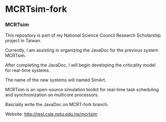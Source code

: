 # MCRTsim-fork
### MCRTsim
This repository is part of my National Science Council Research Scholarship project in Taiwan.

Currently, I am assisting in organizing the JavaDoc for the previous system MCRTsim.

After completing the JavaDoc, I will begin developing the criticality model for real-time systems.

The name of the new systems will named SimArt.

MCRTsim is an open-source simulation toolkit for real-time task scheduling and synchronization on multicore processors.

Bascially write the JavaDoc on MCRT-fork branch.

Website: http://resl.csie.nptu.edu.tw/mcrtsim

